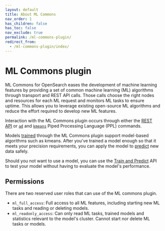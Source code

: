```yaml
---
layout: default
title: About ML Commons
nav_order: 1
has_children: false
has_toc: false
nav_exclude: true
permalink: /ml-commons-plugin/
redirect_from: 
  - /ml-commons-plugin/index/
---
```


# ML Commons plugin

ML Commons for OpenSearch eases the development of machine learning features by providing a set of common machine learning (ML) algorithms through transport and REST API calls. Those calls choose the right nodes and resources for each ML request and monitors ML tasks to ensure uptime. This allows you to leverage existing open-source ML algorithms and reduce the effort required to develop new ML features.

Interaction with the ML Commons plugin occurs through either the [REST API]({{site.url}}{{site.baseurl}}/ml-commons-plugin/api) or [`ad`]({{site.url}}{{site.baseurl}}/search-plugins/sql/ppl/functions#ad) and [`kmeans`]({{site.url}}{{site.baseurl}}/search-plugins/sql/ppl/functions#kmeans) Piped Processing Language (PPL) commands.

Models [trained]({{site.url}}{{site.baseurl}}/ml-commons-plugin/api#train-model) through the ML Commons plugin support model-based algorithms such as kmeans. After you've trained a model enough so that it meets your precision requirements, you can apply the model to [predict]({{site.url}}{{site.baseurl}}/ml-commons-plugin/api#predict) new data safely. 

Should you not want to use a model, you can use the [Train and Predict]({{site.url}}{{site.baseurl}}/ml-commons-plugin/api#train-and-predict) API to test your model without having to evaluate the model's performance.


## Permissions

There are two reserved user roles that can use of the ML commons plugin.

- `ml_full_access`: Full access to all ML features, including starting new ML tasks and reading or deleting models.
- `ml_readonly_access`: Can only read ML tasks, trained models and statistics relevant to the model's cluster. Cannot start nor delete ML tasks or models.
